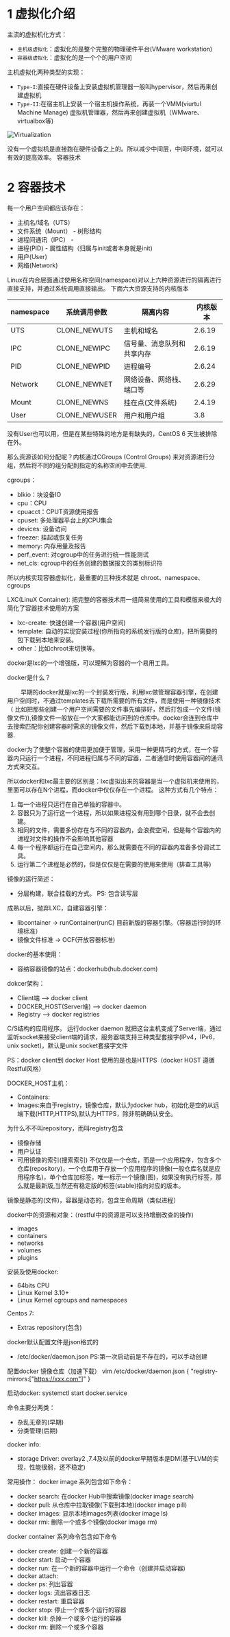 # 1 虚拟化介绍
主流的虚拟机化方式：
- `主机级虚拟化`：虚拟化的是整个完整的物理硬件平台(VMware workstation)
- `容器级虚拟化`：虚拟化的是一个个的用户空间

主机虚拟化两种类型的实现：
- `Type-I`:直接在硬件设备上安装虚拟机管理器一般叫hypervisor，然后再来创建虚拟机
- `Type-II`:在宿主机上安装一个宿主机操作系统，再装一个VMM(viurtul Machine Manage) 虚拟机管理器，然后再来创建虚拟机（WMware、virtualbox等) 

![Virtualization](../photo/Virtualization.png)

没有一个虚拟机是直接跑在硬件设备之上的。所以减少中间层，中间环境，就可以有效的提高效率。  容器技术

# 2 容器技术

每一个用户空间都应该存在：
- 主机名/域名（UTS）
- 文件系统（Mount） - 树形结构
- 进程间通讯（IPC） - 
- 进程(PID) - 属性结构（归属与init或者本身就是init)
- 用户(User)
- 网络(Network)

Linux在内合层面通过使用名称空间(namespace)对以上六种资源进行的隔离进行直接支持，并通过系统调用直接输出。 
下面六大资源支持的内核版本

|namespace|系统调用参数|隔离内容|内核版本|
|---|---|---|---|
|UTS|CLONE_NEWUTS|主机和域名|2.6.19|
|IPC|CLONE_NEWIPC|信号量、消息队列和共享内存|2.6.19|
|PID|CLONE_NEWPID|进程编号|2.6.24|
|Network|CLONE_NEWNET|网络设备、网络栈、端口等|2.6.29|
|Mount|CLONE_NEWNS|挂在点(文件系统)|2.4.19|
|User|CLONE_NEWUSER|用户和用户组|3.8|

没有User也可以用，但是在某些特殊的地方是有缺失的，CentOS 6 天生被排除在外。

那么资源该如何分配呢？内核通过CGroups (Control Groups) 来对资源进行分组，然后将不同的组分配到指定的名称空间中去使用.

cgroups：
- blkio：块设备IO
- cpu：CPU
- cpuacct：CPUT资源使用报告
- cpuset: 多处理器平台上的CPU集合
- devices: 设备访问
- freezer: 挂起或恢复任务
- memory: 内存用量及报告
- perf_event: 对cgroup中的任务进行统一性能测试
- net_cls: cgroup中的任务创建的数据报文的类别标识符

所以内核实现容器虚拟化，最重要的三种技术就是 chroot、namespace、cgroups


LXC(LinuX Container): 把完整的容器技术用一组简易使用的工具和模版来极大的简化了容器技术使用的方案
- lxc-create: 快速创建一个容器(用户空间)
- template: 自动的实现安装过程(你所指向的系统发行版的仓库)，把所需要的包下载到本地来安装。
- other：比如chroot来切换等。 
 

 docker是lxc的一个增强版，可以理解为容器的一个易用工具。


docker是什么？

&nbsp;&nbsp;&nbsp;&nbsp;&nbsp;&nbsp;&nbsp;&nbsp;早期的docker就是lxc的一个封装发行版，利用lxc做管理容器引擎，在创建用户空间时，不通过templates去下载所需要的所有文件，而是使用一种镜像技术（ 比如把那些创建一个用户空间需要的文件事先编排好，然后打包成一个文件(镜像文件)),镜像文件一般放在一个大家都能访问到的仓库中。docker会连到仓库中去搜索匹配你创建容器时需求的镜像文件，然后下载到本地，并基于镜像来启动容器.

docker为了使整个容器的使用更加便于管理，采用一种更精巧的方式，在一个容器内只运行一个进程，不同进程归属与不同的容器，二者通信时使用容器间的通讯方式来交互。

所以docker和lxc最主要的区别是：lxc虚拟出来的容器是当一个虚拟机来使用的，里面可以存在N个进程，而docker中仅仅存在一个进程。
这种方式有几个特点：
1. 每一个进程只运行在自己单独的容器中。
2. 容器只为了运行这一个进程，所以如果进程没有用到哪个目录，就不会去创建。
3. 相同的文件，需要多份存在与不同的容器内，会浪费空间，但是每个容器内的进程对文件的操作不会影响其他容器
4. 每一个程序都运行在自己空间内，那么就需要在不同的容器内准备多份调试工具。
5. 运行第二个进程是必然的，但是仅仅是在需要的使用来使用（排查工具等)

镜像的运行简述：
- 分层构建，联合挂载的方式。
PS: 包含读写层

成熟以后，抛弃LXC，自建容器引擎：
- libcontainer -> runContainer(runC) 目前新版的容器引擎。（容器运行时的环境标准）
- 镜像文件标准 -> OCF(开放容器标准)


docker的基本使用：
- 容纳容器镜像的站点：dockerhub(hub.docker.com)

dokcer架构：
- Client端  --> docker client
- DOCKER_HOST(Server端)  --> docker daemon
- Registry  --> docker registries

C/S结构的应用程序。 运行docker daemon 就把这台主机变成了Server端，通过监听socket来接受client端的请求，服务器端支持三种类型套接字(IPv4，IPv6，unix socket)，默认是unix socket套接字文件

PS：docker client到 docker Host 使用的是也是HTTPS（docker HOST 遵循Restful风格）

DOCKER_HOST主机：
- Containers:
- Images:来自于registry，镜像仓库，默认为docker hub，初始化是空的从远端下载(HTTP,HTTPS),默认为HTTPS，除非明确确认安全。

为什么不不叫repository，而叫registry包含
- 镜像存储
- 用户认证
- 可用镜像的索引(搜索索引)
不仅仅是一个仓库，而是一个应用程序，包含多个仓库(repository)，一个仓库用于存放一个应用程序的镜像(一般仓库名就是应用程序名)，单个仓库加标签，唯一标示一个镜像(图)，如果没有执行标签，那么就是最新版,当然还有稳定版的标签(stable)指向对应的版本。

镜像是静态的(文件)，容器是动态的，包含生命周期（类似进程）

docker中的资源和对象：（restful中的资源是可以支持增删改查的操作)
- images
- containers
- networks
- volumes
- plugins


安装及使用docker:
- 64bits CPU
- Linux Kernel 3.10+
- Linux Kernel cgroups and namespaces


Centos 7:
- Extras repository(包含)

docker默认配置文件是json格式的
- /etc/docker/daemon.json
PS:第一次启动前是不存在的，可以手动创建

配置docker 镜像仓库（加速下载）
vim /etc/docker/daemon.json
{
    "registry-mirrors:["https://xxx.com"]"
}

启动docker: systemctl start docker.service


命令主要分两类：
- 杂乱无章的(早期) 
- 分类管理(后期)

docker info: 
- storage Driver: overlay2 ,7.4及以前的docker早期版本是DM(基于LVM的实现，性能很弱，还不稳定)

常用操作：
docker image 系列包含如下命令：
- docker search: 在docker Hub中搜索镜像(docker image search)
- docker pull: 从仓库中拉取镜像(下载到本地)(docker image pill)
- docker images: 显示本地images列表(docker image ls)
- docker rmi: 删除一个或多个镜像(docker image rm)

docker container 系列命令包含如下命令
- docker create: 创建一个新的容器
- docker start: 启动一个容器
- docker run: 在一个新的容器中运行一个命令（创建并启动容器)
- docker attach: 
- docker ps: 列出容器
- docker logs: 流出容器日志
- docker restart: 重启容器
- docker stop: 停止一个或多个运行的容器
- docker kill: 杀掉一个或多个运行的容器
- docker rm: 删除一个或多个容器